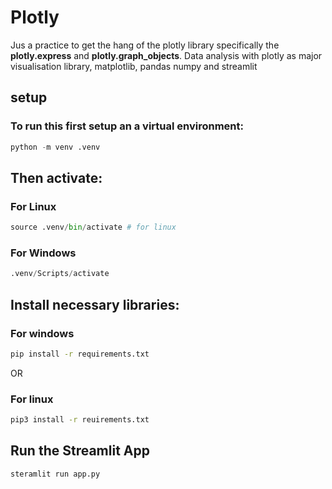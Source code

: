 # Plotly
Jus a practice to get the hang of the plotly library specifically the **plotly.express** and **plotly.graph_objects**.
Data analysis with plotly as major visualisation library,  matplotlib, pandas numpy and streamlit

## setup
### To run this first setup an a virtual environment:
```python
python -m venv .venv
```
## Then activate:
### For Linux 
```python
source .venv/bin/activate # for linux
```
### For Windows
```python
.venv/Scripts/activate
```

## Install necessary libraries:
### For windows
```bash
pip install -r requirements.txt
```

OR 

### For linux 
```bash
pip3 install -r reuirements.txt
```

## Run the **Streamlit App**

```python
steramlit run app.py
```
